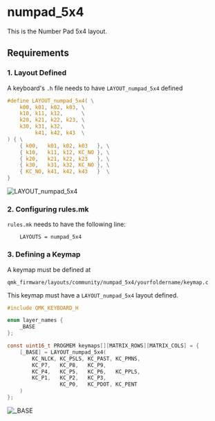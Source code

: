 # numpad_5x4

This is the Number Pad 5x4 layout. 

## Requirements

### 1. Layout Defined

A keyboard's `.h` file needs to have `LAYOUT_numpad_5x4` defined

```c
#define LAYOUT_numpad_5x4( \
	k00, k01, k02, k03, \
	k10, k11, k12,      \
	k20, k21, k22, k23, \
	k30, k31, k32,      \
	     k41, k42, k43  \
) { \
	{ k00,   k01, k02, k03   }, \
	{ k10,   k11, k12, KC_NO }, \
	{ k20,   k21, k22, k23   }, \
	{ k30,   k31, k32, KC_NO }, \
	{ KC_NO, k41, k42, k43   }  \
}
```

![LAYOUT_numpad_5x4](https://raw.githubusercontent.com/mrsendyyk/my_qmk/master/soyuz/assets/layout-numpad-5x4.png)

### 2. Configuring rules.mk

`rules.mk` needs to have the following line:

        LAYOUTS = numpad_5x4

### 3. Defining a Keymap

A keymap must be defined at         

    qmk_firmware/layouts/community/numpad_5x4/yourfoldername/keymap.c

This keymap must have a `LAYOUT_numpad_5x4` layout defined.

```c
#include QMK_KEYBOARD_H

enum layer_names {
    _BASE
};

const uint16_t PROGMEM keymaps[][MATRIX_ROWS][MATRIX_COLS] = {
    [_BASE] = LAYOUT_numpad_5x4(
        KC_NLCK, KC_PSLS, KC_PAST, KC_PMNS,
        KC_P7,   KC_P8,   KC_P9,
        KC_P4,   KC_P5,   KC_P6,   KC_PPLS,
        KC_P1,   KC_P2,   KC_P3,
                 KC_P0,   KC_PDOT, KC_PENT
    )
};
```

![_BASE](https://raw.githubusercontent.com/mrsendyyk/my_qmk/master/soyuz/assets/layout-numpad-5x4-keymap.png)
